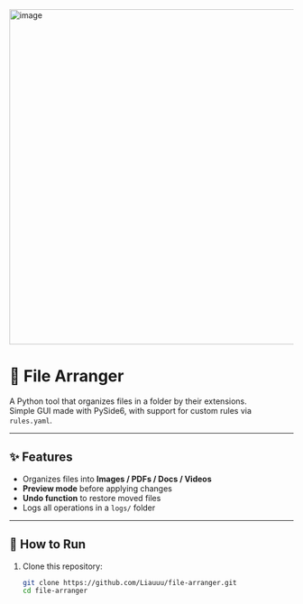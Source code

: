 <img width="1016" height="595" alt="image" src="https://github.com/user-attachments/assets/ce71d903-2e97-4c97-8d50-d2cf27aea5cf" />


# 💜 File Arranger

A Python tool that organizes files in a folder by their extensions.  
Simple GUI made with PySide6, with support for custom rules via `rules.yaml`.

---

## ✨ Features
- Organizes files into **Images / PDFs / Docs / Videos**
- **Preview mode** before applying changes
- **Undo function** to restore moved files
- Logs all operations in a `logs/` folder

---

## 🚀 How to Run
1. Clone this repository:
   ```bash
   git clone https://github.com/Liauuu/file-arranger.git
   cd file-arranger

   


